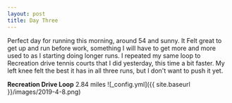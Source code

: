 ```yaml
---
layout: post
title: Day Three
---
```


Perfect day for running this morning, around 54 and sunny. It Felt great to get up and run before work, something I will have to get more and more used to as I starting doing longer runs. I repeated my same loop to Recreation drive tennis courts that I did yesterday, this time a bit faster. My left knee felt the best it has in all three runs, but I don't want to push it yet.

**Recreation Drive Loop** 2.84 miles
![_config.yml]({{ site.baseurl }}/images/2019-4-8.png)